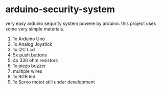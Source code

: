 # arduino-security-system
very easy arduino sequrity system powere by arduino. this project uses some very simple materials. 
1. 1x Arduino Uno
2. 1x Analog Joystick
3. 1x I2C Lcd
4. 5x push buttons
5. 4x 330 ohm resistors
6. 1x piezo buzzer
7. multiple wires
8. 1x RGB led
9. 1x Servo motot
still under development
